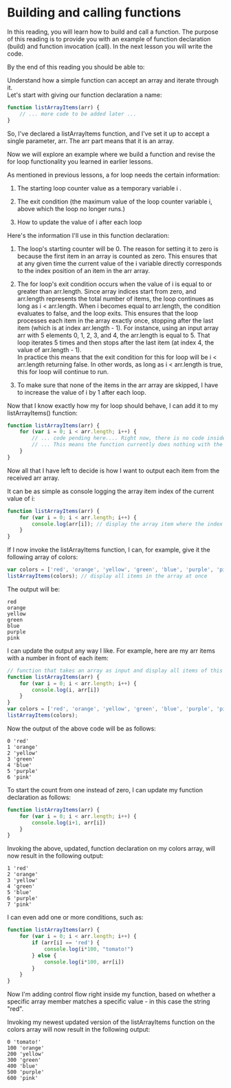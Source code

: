 # Building and calling functions

In this reading, you will learn how to build and call a function. The purpose of this reading is to provide you with an example of function declaration (build) and function invocation (call). In the next lesson you will write the code.

By the end of this reading you should be able to:

Understand how a simple function can accept an array and iterate through it.  
Let's start with giving our function declaration a name:

```javascript
function listArrayItems(arr) {
    // ... more code to be added later ...
}
```

So, I've declared a listArrayItems function, and I've set it up to accept a single parameter, arr. The arr part means that it is an array.

Now we will explore an example where we build a function and revise the for loop functionality you learned in earlier lessons.

As mentioned in previous lessons, a for loop needs the certain information: 

1. The starting loop counter value as a temporary variable i .

2. The exit condition (the maximum value of the loop counter variable i, above which the loop no longer runs.) 

3. How to update the value of i after each loop

Here's the information I'll use in this function declaration: 

1. The loop's starting counter will be 0. The reason for setting it to zero is because the first item in an array is counted as zero.  This ensures that at any given time the current value of the i variable directly corresponds to the index position of an item in the arr array.

2. The for loop's exit condition occurs when the value of  i is equal to or greater than arr.length. Since array indices start from zero, and arr.length represents the total number of items, the loop continues as long as i < arr.length. When i becomes equal to arr.length, the condition evaluates to false, and the loop exits. This ensures that the loop processes each item in the array exactly once, stopping after the last item (which is at index arr.length - 1). For instance, using an input array arr with 5 elements 0, 1, 2, 3, and 4, the arr.length is equal to 5. That loop iterates 5 times and then stops after the last item (at index 4, the value of arr.length - 1).  
In practice this means that the exit condition for this for loop will be i < arr.length returning false. In other words, as long as i < arr.length is true, this for loop will continue to run. 

3. To make sure that none of the items in the arr array are skipped, I have to increase the value of i by 1 after each loop.

Now that I know exactly how my for loop should behave, I can add it to my listArrayItems() function:

```javascript
function listArrayItems(arr) {
    for (var i = 0; i < arr.length; i++) {
        // ... code pending here.... Right now, there is no code inside the loop's body.
        // ... This means the function currently does nothing with the array elements.
    }
}
```

Now all that I have left to decide is how I want to output each item from the received arr array.

It can be as simple as console logging the array item index of the current value of i:

```javascript
function listArrayItems(arr) {
    for (var i = 0; i < arr.length; i++) {
        console.log(arr[i]); // display the array item where the index is equal to i
    }
}
```

If I now invoke the listArrayItems function, I can, for example, give it the following array of colors:  

```javascript
var colors = ['red', 'orange', 'yellow', 'green', 'blue', 'purple', 'pink'];
listArrayItems(colors); // display all items in the array at once
```

The output will be:  

```
red
orange
yellow
green
blue
purple
pink
```

I can update the output any way I like. For example, here are my arr items with a number in front of each item:  

```javascript
// function that takes an array as input and display all items of this array
function listArrayItems(arr) {
    for (var i = 0; i < arr.length; i++) {
        console.log(i, arr[i])
    }
}
var colors = ['red', 'orange', 'yellow', 'green', 'blue', 'purple', 'pink'];
listArrayItems(colors);
```

Now the output of the above code will be as follows:  

```
0 'red'
1 'orange'
2 'yellow'
3 'green'
4 'blue'
5 'purple'
6 'pink'
```

To start the count from one instead of zero, I can update my function declaration as follows:  

```javascript
function listArrayItems(arr) {
    for (var i = 0; i < arr.length; i++) {
        console.log(i+1, arr[i])
    }
}
```

Invoking the above, updated, function declaration on my colors array, will now result in the following output:  

```
1 'red'
2 'orange'
3 'yellow'
4 'green'
5 'blue'
6 'purple'
7 'pink'
```

I can even add one or more conditions, such as: 

```javascript
function listArrayItems(arr) {
    for (var i = 0; i < arr.length; i++) {
        if (arr[i] == 'red') {
            console.log(i*100, "tomato!")
        } else {
            console.log(i*100, arr[i])
        }
    }
}
```

Now I'm adding control flow right inside my function, based on whether a specific array member matches a specific value - in this case the string "red".

Invoking my newest updated version of the listArrayItems function on the colors array will now result in the following output:

```
0 'tomato!'
100 'orange'
200 'yellow'
300 'green'
400 'blue'
500 'purple'
600 'pink'
```